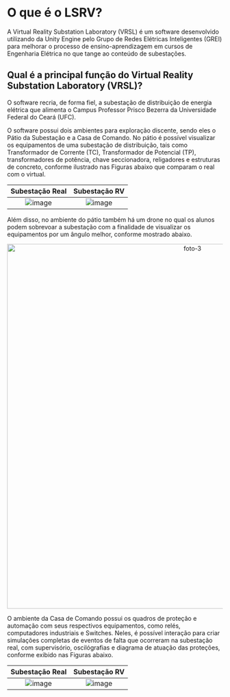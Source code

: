 # O que é o LSRV?

A Virtual Reality Substation Laboratory (VRSL) é um software desenvolvido utilizando da Unity Engine pelo Grupo de Redes Elétricas Inteligentes (GREI) para melhorar o processo de ensino-aprendizagem em cursos de Engenharia Elétrica no que tange ao conteúdo de subestações.

## Qual é a principal função do Virtual Reality Substation Laboratory (VRSL)?

O software recria, de forma fiel, a subestação de distribuição de energia elétrica que alimenta o Campus Professor Prisco Bezerra da Universidade Federal do Ceará (UFC).

O software possui dois ambientes para exploração discente, sendo eles o Pátio da Subestação e a Casa de Comando. No pátio é possível visualizar os equipamentos de uma subestação de distribuição, tais como Transformador de Corrente (TC), Transformador de Potencial (TP), transformadores de potência, chave seccionadora, religadores e estruturas de concreto, conforme ilustrado nas Figuras abaixo que comparam o real com o virtual.


Subestação Real            |  Subestação RV
:-------------------------:|:-------------------------:
![image](https://github.com/grei-ufc/vrslab/assets/172390778/861434b1-303c-47e3-8c01-34edb6328b4e)  |  ![image](https://github.com/grei-ufc/vrslab/assets/172390778/6a34490a-4d1c-4fe5-82e9-4da2bcaed8b6)

Além disso, no ambiente do pátio também há um drone no qual os alunos podem sobrevoar a subestação com a finalidade de visualizar os equipamentos por um ângulo melhor, conforme mostrado abaixo.

<div align="center">

<img width="850" alt="foto-3" src="https://github.com/grei-ufc/vrslab/assets/172390778/7c95dd27-2c3e-44e1-a5fc-1578cfb9b5b6">
</div>

O ambiente da Casa de Comando possui os quadros de proteção e automação com seus respectivos equipamentos, como relés, computadores industriais e Switches. Neles, é possível interação para criar simulações completas de eventos de falta que ocorreram na subestação real, com supervisório, oscilógrafias e diagrama de atuação das proteções, conforme exibido nas Figuras abaixo.

Subestação Real            |  Subestação RV
:-------------------------:|:-------------------------:
![image](https://github.com/grei-ufc/vrslab/assets/172390778/e9279ba0-270a-4e9e-b0b4-4e9844b26745)  |  ![image](https://github.com/grei-ufc/vrslab/assets/172390778/0bd3cbfa-0357-4a83-850d-4f7473ff3a0d)






